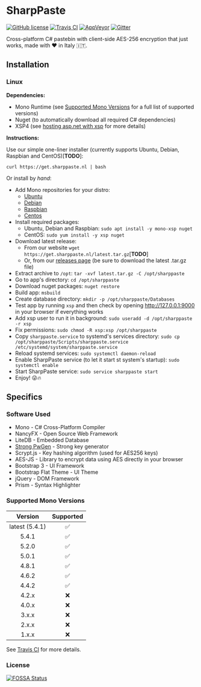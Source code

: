 # SharpPaste
[![GitHub license](https://img.shields.io/badge/license-MIT-blue.svg?style=flat-square)](https://raw.githubusercontent.com/phonicmouse/SharpPaste/master/LICENSE)
[![Travis CI](https://img.shields.io/travis/phonicmouse/SharpPaste.svg?style=flat-square&logo=travis)](https://travis-ci.org/phonicmouse/SharpPaste)
[![AppVeyor](https://img.shields.io/appveyor/ci/phonicmouse/sharppaste.svg?style=flat-square&logo=appveyor)](https://ci.appveyor.com/project/phonicmouse/sharppaste)
[![Gitter](https://img.shields.io/badge/chat_on-gitter-green.svg?style=flat-square&logo=gitter-white&colorB=ed1965)](https://gitter.im/SharpPasteZ)

Cross-platform C# pastebin with client-side AES-256 encryption that just works, made with :heart: in Italy :it:.


## Installation

### Linux
**Dependencies:**
- Mono Runtime (see [Supported Mono Versions](#supported-mono-versions) for a full list of supported versions)
- Nuget (to automatically download all required C# dependencies)
- XSP4 (see [hosting asp.net with xsp](http://www.mono-project.com/docs/web/aspnet/#aspnet-hosting-with-xsp) for more details)


**Instructions:**

Use our simple one-liner installer (currently supports Ubuntu, Debian, Raspbian and CentOS)[**TODO**]:
```
curl https://get.sharppaste.nl | bash
```

Or install by *hand*:
- Add Mono repositories for your distro:
  - [Ubuntu](http://www.mono-project.com/download/#download-lin-ubuntu)
  - [Debian](http://www.mono-project.com/download/#download-lin-debian)
  - [Raspbian](http://www.mono-project.com/download/#download-lin-raspbian)
  - [Centos](http://www.mono-project.com/download/#download-lin-centos)
- Install required packages:
  - Ubuntu, Debian and Raspbian: `sudo apt install -y mono-xsp nuget`
  - CentOS: `sudo yum install -y xsp nuget`
- Download latest release:
  - From our website `wget https://get.sharppaste.nl/latest.tar.gz`[**TODO**]
  - Or, from our [releases page](https://github.com/phonicmouse/SharpPaste/releases) (be sure to download the latest .tar.gz file)
- Extract archive to `/opt`: `tar -xvf latest.tar.gz -C /opt/sharppaste`
- Go to app's directory: `cd /opt/sharppaste`
- Download nuget packages: `nuget restore`
- Build app: `msbuild`
- Create database directory: `mkdir -p /opt/sharppaste/Databases`
- Test app by running `xsp` and then check by opening http://127.0.0.1:9000 in your browser if everything works
- Add xsp user to run it in background: `sudo useradd -d /opt/sharppaste -r xsp`
- Fix permissions: `sudo chmod -R xsp:xsp /opt/sharppaste`
- Copy `sharppaste.service` to systemd's services directory: `sudo cp /opt/sharppaste/Scripts/sharppaste.service /etc/systemd/system/sharppaste.service`
- Reload systemd services: `sudo systemctl daemon-reload`
- Enable SharpPaste service (to let it start st system's startup): `sudo systemctl enable`
- Start SharpPaste service: `sudo service sharppaste start`
- Enjoy! 😜🔥
## Specifics

### Software Used

- Mono - C# Cross-Platform Compiler
- NancyFX - Open Source Web Framework
- LiteDB - Embedded Database
- [Strong PwGen](https://gist.github.com/jacobbuck/4247179) - Strong key generator
- Scrypt.js - Key hashing algorithm (used for AES256 keys)
- AES-JS - Library to encrypt data using AES directly in your browser
- Bootstrap 3 - UI Framework
- Bootstrap Flat Theme - UI Theme
- jQuery - DOM Framework
- Prism - Syntax Highlighter

### Supported Mono Versions

| Version        | Supported          |
|:--------------:|:------------------:|
| latest (5.4.1) | :white_check_mark: |
| 5.4.1          | :white_check_mark: |
| 5.2.0          | :white_check_mark: |
| 5.0.1          | :white_check_mark: |
| 4.8.1          | :white_check_mark: |
| 4.6.2          | :white_check_mark: |
| 4.4.2          | :white_check_mark: |
| 4.2.x          | :x:                |
| 4.0.x          | :x:                |
| 3.x.x          | :x:                |
| 2.x.x          | :x:                |
| 1.x.x          | :x:                |

See [Travis CI](https://travis-ci.org/phonicmouse/SharpPaste) for more details.


### License
[![FOSSA Status](https://app.fossa.io/api/projects/git%2Bgithub.com%2Fphonicmouse%2FSharpPaste.svg?type=large)](https://app.fossa.io/projects/git%2Bgithub.com%2Fphonicmouse%2FSharpPaste?ref=badge_large)
